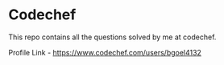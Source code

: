 # Codechef

This repo contains all the questions solved by me at codechef. 


Profile Link - https://www.codechef.com/users/bgoel4132

